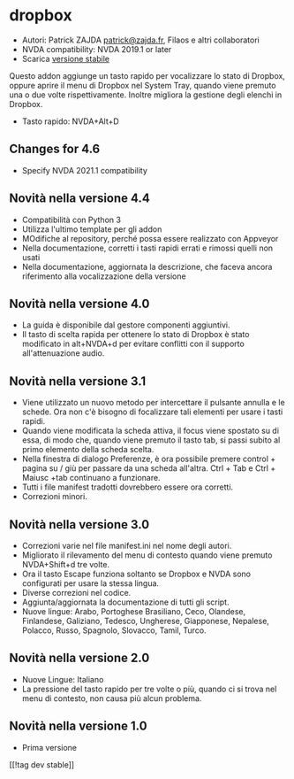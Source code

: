 # dropbox #

* Autori: Patrick ZAJDA <patrick@zajda.fr>, Filaos e altri collaboratori
* NVDA compatibility: NVDA 2019.1 or later
* Scarica [versione stabile][1]

Questo addon aggiunge un tasto rapido per vocalizzare lo stato di Dropbox,
oppure aprire il menu di Dropbox nel System Tray, quando viene premuto una o
due volte rispettivamente. Inoltre migliora la gestione degli elenchi in
Dropbox.

* Tasto rapido: NVDA+Alt+D


## Changes for 4.6 ##

* Specify NVDA 2021.1 compatibility

## Novità nella versione 4.4 ##

* Compatibilità con Python 3
* Utilizza l'ultimo template per gli addon
* MOdifiche al repository, perché possa essere realizzato con Appveyor
* Nella documentazione, corretti i tasti rapidi errati e rimossi quelli non
  usati
* Nella documentazione, aggiornata la descrizione, che faceva ancora
  riferimento alla vocalizzazione della versione

## Novità nella versione 4.0 ##

* La guida è disponibile dal gestore componenti aggiuntivi.
* Il tasto di scelta rapida per ottenere lo stato di Dropbox è stato
  modificato in alt+NVDA+d per evitare conflitti con il supporto
  all'attenuazione audio.

## Novità nella versione 3.1 ##

* Viene utilizzato un nuovo metodo per intercettare il pulsante annulla e le
  schede. Ora non c'è bisogno di focalizzare tali elementi per usare i tasti
  rapidi.
* Quando viene modificata la scheda attiva, il focus viene spostato su di
  essa, di modo che, quando viene premuto il tasto tab, si passi subito al
  primo elemento della scheda scelta.
* Nella finestra di dialogo Preferenze, è ora possibile premere control +
  pagina su / giù per passare da una scheda all'altra. Ctrl + Tab e Ctrl +
  Maiusc +tab continuano a funzionare.
* Tutti i file manifest tradotti dovrebbero essere ora corretti.
* Correzioni minori.

## Novità nella versione 3.0 ##

* Correzioni varie nel file manifest.ini nel nome degli autori.
* Migliorato il rilevamento del menu di contesto quando viene premuto
  NVDA+Shift+d tre volte.
* Ora il tasto Escape funziona soltanto se Dropbox e NVDA sono configurati
  per usare la stessa lingua.
* Diverse correzioni nel codice.
* Aggiunta/aggiornata la documentazione di tutti gli script.
* Nuove lingue: Arabo, Portoghese Brasiliano, Ceco, Olandese, Finlandese,
  Galiziano, Tedesco, Ungherese, Giapponese, Nepalese, Polacco, Russo,
  Spagnolo, Slovacco, Tamil, Turco.

## Novità nella versione 2.0 ##

* Nuove Lingue: Italiano
* La pressione del tasto rapido per tre volte o più, quando ci si trova nel
  menu di contesto, non causa più alcun problema.

## Novità nella versione 1.0 ##

* Prima versione

[[!tag dev stable]]

[1]: https://github.com/ruifontes/dropbox/releases/download/2024.01.01/dropbox-2024.01.01.nvda-addon
